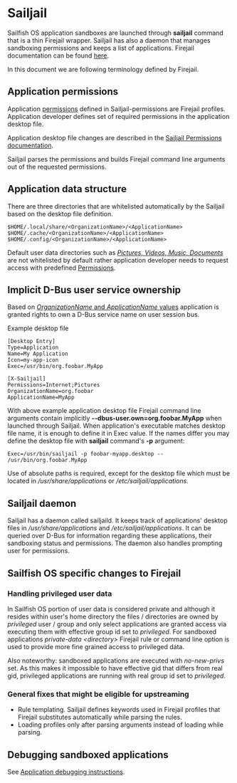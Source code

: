 # Sailjail

Sailfish OS application sandboxes are launched through **sailjail** command that is a thin Firejail
wrapper. Sailjail has also a daemon that manages sandboxing permissions and keeps a list of
applications. Firejail documentation can be found [here](https://firejail.wordpress.com/).

In this document we are following terminology defined by Firejail.

## Application permissions

Application [permissions](https://github.com/sailfishos/sailjail-permissions#sailfish-os-application-sandboxing-and-permissions) defined in Sailjail-permissions are Firejail profiles. Application developer defines set of required permissions in the application desktop file.

Application desktop file changes are described in the [Sailjail Permissions documentation](https://github.com/sailfishos/sailjail-permissions#enable-sandboxing-for-an-application).

Sailjail parses the permissions and builds Firejail command line arguments out of the requested permissions.

## Application data structure

There are three directories that are whitelisted automatically by the Sailjail based on the
desktop file definition.

    $HOME/.local/share/<OrganizationName>/<ApplicationName>
    $HOME/.cache/<OrganizationName>/<ApplicationName>
    $HOME/.config/<OrganizationName>/<ApplicationName>


Default user data directories such as [*Pictures*, *Videos*, *Music*, *Documents*](https://www.freedesktop.org/wiki/Software/xdg-user-dirs/) are not whitelisted by default rather application developer needs to request access with predefined [Permissions](https://github.com/sailfishos/sailjail-permissions#permissions).

## Implicit D-Bus user service ownership

Based on [*OrganizationName* and
*ApplicationName* values](https://github.com/sailfishos/sailjail-permissions#desktop-file-changes)
application is granted rights to own a D-Bus service name on user session bus.

Example desktop file

    [Desktop Entry]
    Type=Application
    Name=My Application
    Icon=my-app-icon
    Exec=/usr/bin/org.foobar.MyApp

    [X-Sailjail]
    Permissions=Internet;Pictures
    OrganizationName=org.foobar
    ApplicationName=MyApp

With above example application desktop file Firejail command line arguments contain implicitly
**--dbus-user.own=org.foobar.MyApp** when launched through Sailjail.
When application's executable matches desktop file name, it is enough to define it in Exec value. If
the names differ you may define the desktop file with **sailjail** command's **-p** argument:

    Exec=/usr/bin/sailjail -p foobar-myapp.desktop -- /usr/bin/org.foobar.MyApp

Use of absolute paths is required, except for the desktop file which must be located in
_/usr/share/applications_ or _/etc/sailjail/applications_.

## Sailjail daemon

Sailjail has a daemon called sailjaild. It keeps track of applications' desktop files in
_/usr/share/applications_ and _/etc/sailjail/applications_. It can be queried over D-Bus for
information regarding these applications, their sandboxing status and permissions. The daemon also
handles prompting user for permissions.

## Sailfish OS specific changes to Firejail

### Handling privileged user data

In Sailfish OS portion of user data is considered private and although it resides within user's home
directory the files / directories are owned by _privileged_ user / group and only select
applications are granted access via executing them with effective group id set to _privileged_. For
sandboxed applications _private-data \<directory\>_ Firejail rule or command line option is used to
provide more fine grained access to privileged data.

Also noteworthy: sandboxed applications are executed with _no-new-privs_ set. As this makes it
impossible to have effective gid that differs from real gid, privileged applications are running
with real group id set to _privileged_.

### General fixes that might be eligible for upstreaming

- Rule templating. Sailjail defines keywords used in Firejail profiles that Firejail substitutes
  automatically while parsing the rules.
- Loading profiles only after parsing arguments instead of loading while parsing.

## Debugging sandboxed applications

See [Application debugging instructions](APPDEBUG.md).
